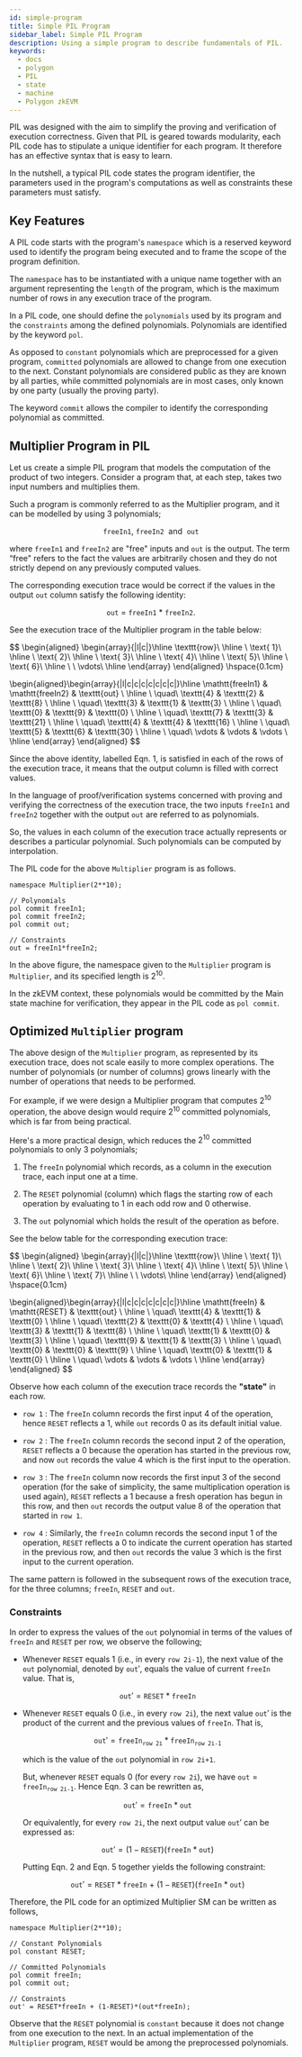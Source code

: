 ```yaml
---
id: simple-program
title: Simple PIL Program
sidebar_label: Simple PIL Program
description: Using a simple program to describe fundamentals of PIL.
keywords:
  - docs
  - polygon
  - PIL
  - state
  - machine
  - Polygon zkEVM
---
```


PIL was designed with the aim to simplify the proving and verification of execution correctness. Given that PIL is geared towards modularity, each PIL code has to stipulate a unique identifier for each program. It therefore has an effective syntax that is easy to learn.

In the nutshell, a typical PIL code states the program identifier, the parameters used in the program's computations as well as constraints these parameters must satisfy. 

## Key Features

A PIL code starts with the program's $\texttt{namespace}$ which is a reserved keyword used to identify the program being executed and to frame the scope of the program definition.

The $\texttt{namespace}$ has to be instantiated with a unique name together with an argument representing the $\texttt{length}$ of the program, which is the maximum number of rows in any execution trace of the program.

In a PIL code, one should define the $\texttt{polynomials}$ used by its program and the $\texttt{constraints}$ among the defined polynomials. Polynomials are identified by the keyword $\texttt{pol}$.

As opposed to $\texttt{constant}$ polynomials which are preprocessed for a given program, $\texttt{committed}$ polynomials are allowed to change from one execution to the next. Constant polynomials are considered public as they are known by all parties, while committed polynomials are in most cases, only known by one party (usually the proving party).

The keyword $\texttt{commit}$ allows the compiler to identify the corresponding polynomial as committed.

## Multiplier Program in PIL

Let us create a simple PIL program that models the computation of the product of two integers. Consider a program that, at each step, takes two input numbers and multiplies them. 

Such a program is commonly referred to as the $\text{Multiplier}$ program, and it can be modelled by using 3 polynomials;

$$
\mathtt{freeIn1},\  \mathtt{freeIn2}\ \text{ and }\ \mathtt{out}
$$

where $\mathtt{freeIn1}$ and $\mathtt{freeIn2}$ are "free" inputs and $\mathtt{out}$ is the output. The term “free" refers to the fact the values are arbitrarily chosen and they do not strictly depend on any previously computed values.

The corresponding execution trace would be correct if the values in the output $\mathtt{out}$ column satisfy the following identity:

$$
\mathtt{out}\ =\ \mathtt{freeIn1}\ *\ \mathtt{freeIn2}. \tag{Eqn. 1}
$$

See the execution trace of the Multiplier program in the table below:

$$
\begin{aligned}
\begin{array}{|l|c|}\hline
\texttt{row}\\ \hline
\ \text{ 1}\\ \hline
\ \text{ 2}\\ \hline
\ \text{ 3}\\ \hline
\ \text{ 4}\\ \hline
\ \text{ 5}\\ \hline
\ \text{ 6}\\ \hline
\ \ \vdots\\ \hline
\end{array}
\end{aligned}
\hspace{0.1cm}

\begin{aligned}\begin{array}{|l|c|c|c|c|c|c|c|}\hline 
\mathtt{freeIn1} & \mathtt{freeIn2} & \texttt{out} \\ \hline 
\ \quad\ \texttt{4} & \texttt{2} & \texttt{8} \\ \hline
\ \quad\ \texttt{3} & \texttt{1} & \texttt{3}  \\ \hline
\ \quad\ \texttt{0} & \texttt{9} & \texttt{0} \\ \hline
\ \quad\ \texttt{7} & \texttt{3} & \texttt{21} \\ \hline
\ \quad\ \texttt{4} & \texttt{4} & \texttt{16} \\ \hline
\ \quad\ \texttt{5} & \texttt{6} & \texttt{30} \\ \hline
\ \quad\ \vdots & \vdots & \vdots \\ \hline
\end{array}
\end{aligned}
$$

Since the above identity, labelled $\text{Eqn. 1}$, is satisfied in each of the rows of the execution trace, it means that the output column is filled with correct values.

In the language of proof/verification systems concerned with proving and verifying the correctness of the execution trace, the two inputs $\mathtt{freeIn1}$ and $\mathtt{freeIn2}$ together with the output $\mathtt{out}$ are referred to as $\text{polynomials}$.

So, the values in each column of the execution trace actually represents or describes a particular polynomial. Such polynomials can be computed by $\text{interpolation}$.

The PIL code for the above `Multiplier` program is as follows.

```
namespace Multiplier(2**10);

// Polynomials
pol commit freeIn1;
pol commit freeIn2;
pol commit out;

// Constraints
out = freeIn1*freeIn2;
```

In the above figure, the namespace given to the `Multiplier` program is $\texttt{Multiplier}$, and its specified length is $2^{10}$.

In the zkEVM context, these polynomials would be committed by the Main state machine for verification, they appear in the PIL code as `pol commit`. 

## Optimized `Multiplier` program

The above design of the `Multiplier` program, as represented by its execution trace, does not scale easily to more complex operations. The number of polynomials (or number of columns) grows linearly with the number of operations that needs to be performed.

For example, if we were design a Multiplier program that computes $2^{10}$ operation, the above design would require $2^{10}$ committed polynomials, which is far from being practical.

Here's a more practical design, which reduces the $2^{10}$ committed polynomials to only 3 polynomials;

1. The $\texttt{freeIn}$ polynomial which records, as a column in the execution trace, each input one at a time.

2. The $\texttt{RESET}$ polynomial (column) which flags the starting row of each operation by evaluating to $1$ in each odd row and $0$ otherwise.

3. The $\texttt{out}$ polynomial which holds the result of the operation as before.

See the below table for the corresponding execution trace:

$$
\begin{aligned}
\begin{array}{|l|c|}\hline
\texttt{row}\\ \hline
\ \text{ 1}\\ \hline
\ \text{ 2}\\ \hline
\ \text{ 3}\\ \hline
\ \text{ 4}\\ \hline
\ \text{ 5}\\ \hline
\ \text{ 6}\\ \hline
\ \text{ 7}\\ \hline
\ \ \vdots\\ \hline
\end{array}
\end{aligned}
\hspace{0.1cm}

\begin{aligned}\begin{array}{|l|c|c|c|c|c|c|c|}\hline 
\mathtt{freeIn} & \mathtt{RESET} & \texttt{out} \\ \hline 
\ \quad\ \texttt{4} & \texttt{1} & \texttt{0} \\ \hline
\ \quad\ \texttt{2} & \texttt{0} & \texttt{4}  \\ \hline
\ \quad\ \texttt{3} & \texttt{1} & \texttt{8} \\ \hline
\ \quad\ \texttt{1} & \texttt{0} & \texttt{3} \\ \hline
\ \quad\ \texttt{9} & \texttt{1} & \texttt{3} \\ \hline
\ \quad\ \texttt{0} & \texttt{0} & \texttt{9} \\ \hline
\ \quad\ \texttt{0} & \texttt{1} & \texttt{0} \\ \hline
\ \quad\ \vdots & \vdots & \vdots \\ \hline
\end{array}
\end{aligned}
$$

Observe how each column of the execution trace records the **"state"** in each row. 

- $\texttt{row 1}$ : The $\texttt{freeIn}$ column records the first input $4$ of the operation, hence $\texttt{RESET}$ reflects a $1$, while $\texttt{out}$ records $0$ as its default initial value.

- $\texttt{row 2}$ : The $\texttt{freeIn}$ column records the second input $2$ of the operation, $\texttt{RESET}$ reflects a $0$ because the operation has started in the previous row, and now $\texttt{out}$ records the value $4$ which is the first input to the operation.

- $\texttt{row 3}$ : The $\texttt{freeIn}$ column now records the first input $3$ of the second operation (for the sake of simplicity, the same multiplication operation is used again), $\texttt{RESET}$ reflects a $1$ because a fresh operation has begun in this row, and then $\texttt{out}$ records the output value $8$ of the operation that started in $\texttt{row 1}$.

- $\texttt{row 4}$ : Similarly, the $\texttt{freeIn}$ column records the second input $1$ of the operation, $\texttt{RESET}$ reflects a $0$ to indicate the current operation has started in the previous row, and then $\texttt{out}$ records the value $3$ which is the first input to the current operation.

The same pattern is followed in the subsequent rows of the execution trace, for the three columns; $\texttt{freeIn}$, $\texttt{RESET}$ and $\texttt{out}$.  

### Constraints

In order to express the values of the $\texttt{out}$ polynomial in terms of the values of $\texttt{freeIn}$ and $\texttt{RESET}$ per row, we observe the following;

- Whenever $\texttt{RESET}$ equals $1$ (i.e., in every $\texttt{row 2i-1}$), the next value of the $\texttt{out}$ polynomial, denoted by $\texttt{out}'$, equals the value of current $\texttt{freeIn}$ value. That is,

  $$
  \texttt{out}' = \texttt{RESET} * \texttt{freeIn} \tag{Eqn. 2}
  $$

- Whenever $\texttt{RESET}$ equals $0$ (i.e., in every $\texttt{row 2i}$), the next value $\texttt{out}'$ is the product of the current and the previous values of $\texttt{freeIn}$. That is,

  $$
  \texttt{out}' = \texttt{freeIn}_{\texttt{row 2i}} * \texttt{freeIn}_{\texttt{row 2i-1}} \tag{Eqn. 3}
  $$

  which is the value of the $\texttt{out}$ polynomial in $\texttt{row 2i+1}$.

  But, whenever $\texttt{RESET}$ equals $0$  (for every $\texttt{row 2i}$), we have $\texttt{out} = \texttt{freeIn}_{\texttt{row 2i-1}}$. Hence $\text{Eqn. 3}$ can be rewritten as,

  $$
  \texttt{out}' = \texttt{freeIn} * \texttt{out} \tag{Eqn. 4}
  $$

  Or equivalently, for every $\texttt{row 2i}$, the next output value $\texttt{out}'$ can be expressed as:

  $$
  \texttt{out}' = (1 - \texttt{RESET}) (\texttt{freeIn} * \texttt{out}) \tag{Eqn. 5}
  $$

  Putting $\text{Eqn. 2}$ and $\text{Eqn. 5}$ together yields the following constraint:

  $$
  \texttt{out}' = \texttt{RESET} * \texttt{freeIn}\ +\ (1 - \texttt{RESET}) (\texttt{freeIn} * \texttt{out}) \tag{Eqn. 6}
  $$

Therefore, the PIL code for an optimized Multiplier SM can be written as follows,

```
namespace Multiplier(2**10);

// Constant Polynomials
pol constant RESET;

// Committed Polynomials
pol commit freeIn;
pol commit out;

// Constraints
out' = RESET*freeIn + (1-RESET)*(out*freeIn);
```

Observe that the $\texttt{RESET}$ polynomial is $\texttt{constant}$ because it does not change from one execution to the next. In an actual implementation of the `Multiplier` program, $\texttt{RESET}$ would be among the preprocessed polynomials.
